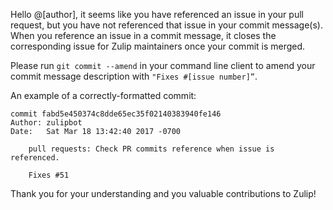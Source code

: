Hello @[author], it seems like you have referenced an issue in your pull request, but you have not referenced that issue in your commit message(s). When you reference an issue in a commit message, it closes the corresponding issue for Zulip maintainers once your commit is merged.

Please run `git commit --amend` in your command line client to amend your commit message description with `"Fixes #[issue number]”`.

An example of a correctly-formatted commit:
```
commit fabd5e450374c8dde65ec35f02140383940fe146
Author: zulipbot
Date:   Sat Mar 18 13:42:40 2017 -0700

    pull requests: Check PR commits reference when issue is referenced.
    
    Fixes #51
``` 

Thank you for your understanding and you valuable contributions to Zulip!
